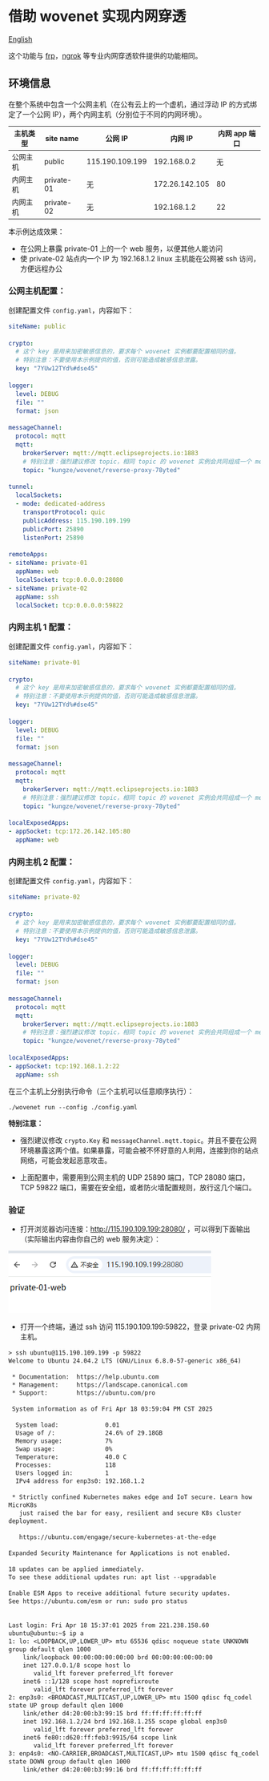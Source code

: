 # 借助 wovenet 实现内网穿透

[English](./README.md)

这个功能与 [frp](https://github.com/fatedier/frp)，[ngrok](https://ngrok.com) 等专业内网穿透软件提供的功能相同。

## 环境信息

在整个系统中包含一个公网主机（在公有云上的一个虚机，通过浮动 IP 的方式绑定了一个公网 IP），两个内网主机（分别位于不同的内网环境）。

| 主机类型 | site name |公网 IP | 内网 IP | 内网 app 端口 |
|---------|-----------|---------|---------|-------------|
| 公网主机 | public | 115.190.109.199 | 192.168.0.2 | 无 |
| 内网主机 | private-01 |       无       | 172.26.142.105 | 80 |
| 内网主机 | private-02 |      无     | 192.168.1.2 | 22 |

本示例达成效果：

* 在公网上暴露 private-01 上的一个 web 服务，以便其他人能访问
* 使 private-02 站点内一个 IP 为 192.168.1.2 linux 主机能在公网被 ssh 访问，方便远程办公

### 公网主机配置：

创建配置文件 `config.yaml`，内容如下：

```yaml
siteName: public

crypto:
  # 这个 key 是用来加密敏感信息的，要求每个 wovenet 实例都要配置相同的值。
  # 特别注意：不要使用本示例提供的值，否则可能造成敏感信息泄露。
  key: "7YUw12TYd%#dse45"

logger:
  level: DEBUG
  file: ""
  format: json

messageChannel:
  protocol: mqtt
  mqtt:
    brokerServer: mqtt://mqtt.eclipseprojects.io:1883
    # 特别注意：强烈建议修改 topic，相同 topic 的 wovenet 实例会共同组成一个 mesh 网络。
    topic: "kungze/wovenet/reverse-proxy-78yted"

tunnel:
  localSockets:
  - mode: dedicated-address
    transportProtocol: quic
    publicAddress: 115.190.109.199
    publicPort: 25890
    listenPort: 25890

remoteApps:
- siteName: private-01
  appName: web
  localSocket: tcp:0.0.0.0:28080
- siteName: private-02
  appName: ssh
  localSocket: tcp:0.0.0.0:59822
```

### 内网主机 1 配置：

创建配置文件 `config.yaml`，内容如下：

```yaml
siteName: private-01

crypto:
  # 这个 key 是用来加密敏感信息的，要求每个 wovenet 实例都要配置相同的值。
  # 特别注意：不要使用本示例提供的值，否则可能造成敏感信息泄露。
  key: "7YUw12TYd%#dse45"

logger:
  level: DEBUG
  file: ""
  format: json

messageChannel:
  protocol: mqtt
  mqtt:
    brokerServer: mqtt://mqtt.eclipseprojects.io:1883
    # 特别注意：强烈建议修改 topic，相同 topic 的 wovenet 实例会共同组成一个 mesh 网络。
    topic: "kungze/wovenet/reverse-proxy-78yted"

localExposedApps:
- appSocket: tcp:172.26.142.105:80
  appName: web
```

### 内网主机 2 配置：

创建配置文件 `config.yaml`，内容如下：

```yaml
siteName: private-02

crypto:
  # 这个 key 是用来加密敏感信息的，要求每个 wovenet 实例都要配置相同的值。
  # 特别注意：不要使用本示例提供的值，否则可能造成敏感信息泄露。
  key: "7YUw12TYd%#dse45"

logger:
  level: DEBUG
  file: ""
  format: json

messageChannel:
  protocol: mqtt
  mqtt:
    brokerServer: mqtt://mqtt.eclipseprojects.io:1883
    # 特别注意：强烈建议修改 topic，相同 topic 的 wovenet 实例会共同组成一个 mesh 网络。
    topic: "kungze/wovenet/reverse-proxy-78yted"

localExposedApps:
- appSocket: tcp:192.168.1.2:22
  appName: ssh
```

在三个主机上分别执行命令（三个主机可以任意顺序执行）：

```
./wovenet run --config ./config.yaml
```

**特别注意：**

* 强烈建议修改 `crypto.Key` 和  `messageChannel.mqtt.topic`。并且不要在公网环境暴露这两个值。如果暴露，可能会被不怀好意的人利用，连接到你的站点网络，可能会发起恶意攻击。

* 上面配置中，需要用到公网主机的 UDP 25890 端口，TCP 28080 端口，TCP 59822 端口，需要在安全组，或者防火墙配置规则，放行这几个端口。

### 验证

* 打开浏览器访问连接：http://115.190.109.199:28080/ ，可以得到下面输出（实际输出内容由你自己的 web 服务决定）：

![img](./img01.png)

* 打开一个终端，通过 ssh 访问 115.190.109.199:59822，登录 private-02 内网主机。

```base
> ssh ubuntu@115.190.109.199 -p 59822
Welcome to Ubuntu 24.04.2 LTS (GNU/Linux 6.8.0-57-generic x86_64)

 * Documentation:  https://help.ubuntu.com
 * Management:     https://landscape.canonical.com
 * Support:        https://ubuntu.com/pro

 System information as of Fri Apr 18 03:59:04 PM CST 2025

  System load:             0.01
  Usage of /:              24.6% of 29.18GB
  Memory usage:            7%
  Swap usage:              0%
  Temperature:             40.0 C
  Processes:               118
  Users logged in:         1
  IPv4 address for enp3s0: 192.168.1.2

 * Strictly confined Kubernetes makes edge and IoT secure. Learn how MicroK8s
   just raised the bar for easy, resilient and secure K8s cluster deployment.

   https://ubuntu.com/engage/secure-kubernetes-at-the-edge

Expanded Security Maintenance for Applications is not enabled.

18 updates can be applied immediately.
To see these additional updates run: apt list --upgradable

Enable ESM Apps to receive additional future security updates.
See https://ubuntu.com/esm or run: sudo pro status


Last login: Fri Apr 18 15:37:01 2025 from 221.238.158.60
ubuntu@ubuntu:~$ ip a
1: lo: <LOOPBACK,UP,LOWER_UP> mtu 65536 qdisc noqueue state UNKNOWN group default qlen 1000
    link/loopback 00:00:00:00:00:00 brd 00:00:00:00:00:00
    inet 127.0.0.1/8 scope host lo
       valid_lft forever preferred_lft forever
    inet6 ::1/128 scope host noprefixroute
       valid_lft forever preferred_lft forever
2: enp3s0: <BROADCAST,MULTICAST,UP,LOWER_UP> mtu 1500 qdisc fq_codel state UP group default qlen 1000
    link/ether d4:20:00:b3:99:15 brd ff:ff:ff:ff:ff:ff
    inet 192.168.1.2/24 brd 192.168.1.255 scope global enp3s0
       valid_lft forever preferred_lft forever
    inet6 fe80::d620:ff:feb3:9915/64 scope link
       valid_lft forever preferred_lft forever
3: enp4s0: <NO-CARRIER,BROADCAST,MULTICAST,UP> mtu 1500 qdisc fq_codel state DOWN group default qlen 1000
    link/ether d4:20:00:b3:99:16 brd ff:ff:ff:ff:ff:ff
```

